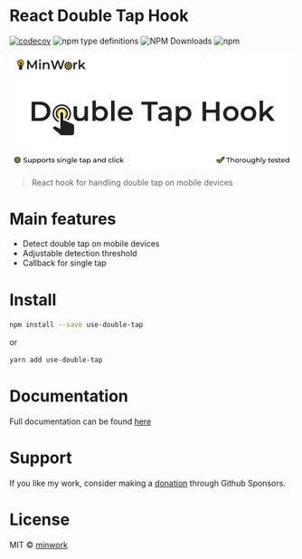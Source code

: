 # React Double Tap Hook


[![codecov](https://codecov.io/gh/minwork/react/branch/main/graph/badge.svg?token=2KPMMSLDOM)](https://codecov.io/gh/minwork/react)
![npm type definitions](https://img.shields.io/npm/types/use-double-tap)
![NPM Downloads](https://img.shields.io/npm/dm/use-double-tap)
![npm](https://img.shields.io/npm/v/use-double-tap)

![React Double Tap Hook](https://raw.githubusercontent.com/minwork/react/main/packages/use-double-tap/images/react-double-tap-hook.webp)

> React hook for handling double tap on mobile devices

# Main features
- Detect double tap on mobile devices
- Adjustable detection threshold
- Callback for single tap

# Install

```bash
npm install --save use-double-tap
```
or
```bash
yarn add use-double-tap
```
# Documentation

Full documentation can be found [here](https://minwork.gitbook.io/double-tap-hook/)

# Support

If you like my work, consider making a [donation](https://github.com/sponsors/minwork) through Github Sponsors.

# License

MIT © [minwork](https://github.com/minwork)
